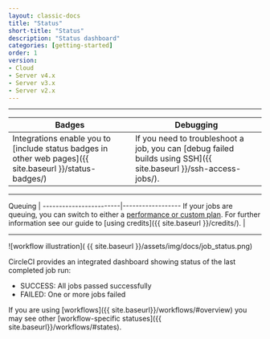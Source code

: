 ```yaml
---
layout: classic-docs
title: "Status"
short-title: "Status"
description: "Status dashboard"
categories: [getting-started]
order: 1
version:
- Cloud
- Server v4.x
- Server v3.x
- Server v2.x
---
```


<hr>

Badges     | Debugging
----------------------------|----------------------
Integrations enable you to [include status badges in other web pages]({{ site.baseurl }}/status-badges/)  |   If you need to troubleshoot a job, you can [debug failed builds using SSH]({{ site.baseurl }}/ssh-access-jobs/).

<hr>

Queuing |
------------------------|------------------
If your jobs are queuing, you can switch to either a [performance or custom plan](https://circleci.com/pricing/). For further information see our guide to [using credits]({{ site.baseurl }}/credits/). |

<hr>

![workflow illustration]( {{ site.baseurl }}/assets/img/docs/job_status.png)

CircleCI provides an integrated dashboard showing status of the last completed job run:

- SUCCESS: All jobs passed successfully
- FAILED: One or more jobs failed

If you are using [workflows]({{ site.baseurl}}/workflows/#overview) you may
see other [workflow-specific statuses]({{ site.baseurl}}/workflows/#states).
